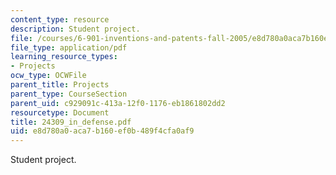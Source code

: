 ```yaml
---
content_type: resource
description: Student project.
file: /courses/6-901-inventions-and-patents-fall-2005/e8d780a0aca7b160ef0b489f4cfa0af9_24309_in_defense.pdf
file_type: application/pdf
learning_resource_types:
- Projects
ocw_type: OCWFile
parent_title: Projects
parent_type: CourseSection
parent_uid: c929091c-413a-12f0-1176-eb1861802dd2
resourcetype: Document
title: 24309_in_defense.pdf
uid: e8d780a0-aca7-b160-ef0b-489f4cfa0af9
---
```

Student project.

